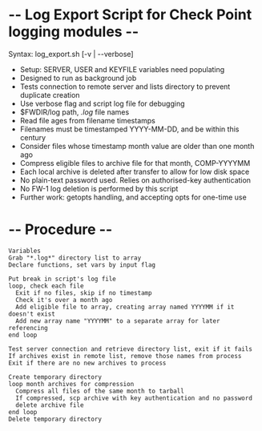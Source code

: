 # -- Log Export Script for Check Point logging modules --
Syntax: log_export.sh [-v | --verbose]

- Setup: SERVER, USER and KEYFILE variables need populating
- Designed to run as background job
- Tests connection to remote server and lists directory to prevent duplicate creation
- Use verbose flag and script log file for debugging
- $FWDIR/log path, *.log* file names
- Read file ages from filename timestamps
- Filenames must be timestamped YYYY-MM-DD, and be within this century
- Consider files whose timestamp month value are older than one month ago
- Compress eligible files to archive file for that month, COMP-YYYYMM
- Each local archive is deleted after transfer to allow for low disk space
- No plain-text password used. Relies on authorised-key authentication
- No FW-1 log deletion is performed by this script
- Further work: getopts handling, and accepting opts for one-time use

# -- Procedure --
```
Variables
Grab "*.log*" directory list to array
Declare functions, set vars by input flag

Put break in script's log file
loop, check each file
  Exit if no files, skip if no timestamp
  Check it's over a month ago
  Add eligible file to array, creating array named YYYYMM if it doesn't exist
  Add new array name "YYYYMM" to a separate array for later referencing
end loop

Test server connection and retrieve directory list, exit if it fails
If archives exist in remote list, remove those names from process
Exit if there are no new archives to process

Create temporary directory
loop month archives for compression
  Compress all files of the same month to tarball
  If compressed, scp archive with key authentication and no password
  delete archive file
end loop
Delete temporary directory
```
